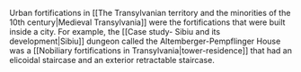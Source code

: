 Urban fortifications in [[The Transylvanian territory and the minorities of the 10th century|Medieval Transylvania]] were the fortifications that were built inside a city. For example, the [[Case study- Sibiu and its development|Sibiu]] dungeon called the Altemberger-Pempflinger House was a [[Nobiliary fortifications in Transylvania|tower-residence]] that had an elicoidal staircase and an exterior retractable staircase. 